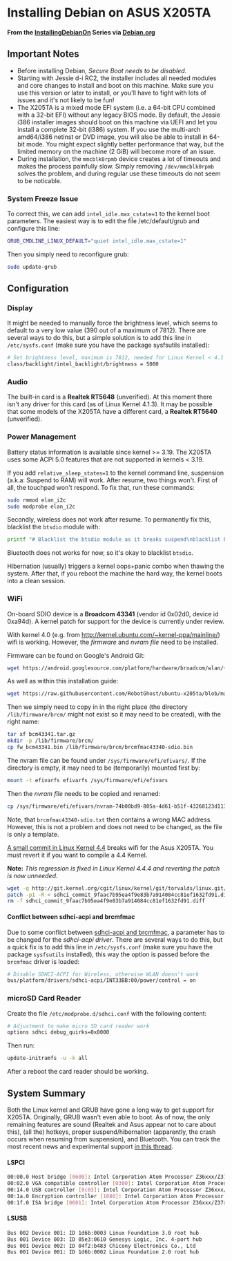 # Installing Debian on ASUS X205TA
#### From the [InstallingDebianOn](https://wiki.debian.org/InstallingDebianOn/Asus/X205TA) Series via [Debian.org](https://debian.org/)
Important Notes
---
* Before installing Debian, *Secure Boot needs to be disabled*.
* Starting with Jessie d-i RC2, the installer includes all needed modules and core changes to install and boot on this machine. Make sure you use this version or later to install, or you'll have to fight with lots of issues and it's not likely to be fun!
* The X205TA is a mixed mode EFI system (i.e. a 64-bit CPU combined with a 32-bit EFI) without any legacy BIOS mode. By default, the Jessie i386 installer images should boot on this machine via UEFI and let you install a complete 32-bit (i386) system. If you use the multi-arch amd64/i386 netinst or DVD image, you will also be able to install in 64-bit mode. You might expect slightly better performance that way, but the limited memory on the machine (2 GiB) will become more of an issue.
* During installation, the `mmcblk0rpmb` device creates a lot of timeouts and makes the process painfully slow. Simply removing `/dev/mmcblk0rpmb` solves the problem, and during regular use these timeouts do not seem to be noticable.

### System Freeze Issue
To correct this, we can add `intel_idle.max_cstate=1` to the kernel boot parameters. The easiest way is to edit the file /etc/default/grub and configure this line:
```bash
GRUB_CMDLINE_LINUX_DEFAULT="quiet intel_idle.max_cstate=1"
```
Then you simply need to reconfigure grub:
```bash
sudo update-grub
```
Configuration
---
### Display
It might be needed to manually force the brightness level, which seems to default to a very low value (390 out of a maximum of 7812). There are several ways to do this, but a simple solution is to add this line in `/etc/sysfs.conf` (make sure you have the package sysfsutils installed):
```bash
# Set brightness level, maximum is 7812, needed for Linux Kernel < 4.1
class/backlight/intel_backlight/brightness = 5000  
```

### Audio
The built-in card is a **Realtek RT5648** (unverified). At this moment there isn't any driver for this card (as of Linux Kernel 4.1.3). It may be possible that some models of the X205TA have a different card, a **Realtek RT5640** (unverified).

### Power Management
Battery status information is available since kernel >= 3.19. The X205TA uses some ACPI 5.0 features that are not supported in kernels < 3.19. 

If you add `relative_sleep_states=1` to the kernel command line, suspension (a.k.a: Suspend to RAM) will work. After resume, two things won't. First of all, the touchpad won't respond. To fix that, run these commands:
```bash
sudo rmmod elan_i2c
sudo modprobe elan_i2c
```
Secondly, wireless does not work after resume. To permanently fix this, blacklist the `btsdio` module with:
```bash
printf "# Blacklist the btsdio module as it breaks suspend\nblacklist btsdio\n" | sudo tee /etc/modprobe.d/btsdio-blacklist.conf
```
Bluetooth does not works for now, so it's okay to blacklist `btsdio`.

Hibernation (usually) triggers a kernel oops+panic combo when thawing the system. After that, if you reboot the machine the hard way, the kernel boots into a clean session.

### WiFi
On-board SDIO device is a **Broadcom 43341** (vendor id 0x02d0, device id 0xa94d). A kernel patch for support for the device is currently under review.

With kernel 4.0 (e.g. from http://kernel.ubuntu.com/~kernel-ppa/mainline/) wifi is working. However, the *firmware* and *nvram file* need to be installed.

Firmware can be found on Google's Android Git:
```bash
wget https://android.googlesource.com/platform/hardware/broadcom/wlan/+archive/master/bcmdhd/firmware/bcm43341.tar.gz
```
As well as within this installation guide:
```bash
wget https://raw.githubusercontent.com/RobotGhost/ubuntu-x205ta/blob/master/files/wlan-master-bcmdhd-firmware-bcm43341.tar.gz
```
Then we simply need to copy in in the right place (the directory `/lib/firmware/brcm/` might not exist so it may need to be created), with the right name:
```bash
tar xf bcm43341.tar.gz
mkdir -p /lib/firmware/brcm/
cp fw_bcm43341.bin /lib/firmware/brcm/brcmfmac43340-sdio.bin
```
The nvram file can be found under `/sys/firmware/efi/efivars/`. If the directory is empty, it may need to be (temporarily) mounted first by:
```bash
mount -t efivarfs efivarfs /sys/firmware/efi/efivars
```
Then the *nvram file* needs to be copied and renamed:
```bash
cp /sys/firmware/efi/efivars/nvram-74b00bd9-805a-4d61-b51f-43268123d113 /lib/firmware/brcm/brcmfmac43340-sdio.txt
```
Note, that `brcmfmac43340-sdio.txt` then contains a wrong MAC address. However, this is not a problem and does not need to be changed, as the file is only a template.

[A small commit in Linux Kernel 4.4](http://git.kernel.org/cgit/linux/kernel/git/torvalds/linux.git/commit/?id=9faac7b95ea4f9e83b7a914084cc81ef1632fd91) breaks wifi for the Asus X205TA. You must revert it if you want to compile a 4.4 Kernel. 

**Note:** *This regression is fixed in Linux Kernel 4.4.4 and reverting the patch is now unneeded.*
```bash
wget -q http://git.kernel.org/cgit/linux/kernel/git/torvalds/linux.git/rawdiff/drivers/mmc/host/sdhci.c?id=9faac7b95ea4f9e83b7a914084cc81ef1632fd91 -O sdhci_commit_9faac7b95ea4f9e83b7a914084cc81ef1632fd91.diff
patch -p1 -R < sdhci_commit_9faac7b95ea4f9e83b7a914084cc81ef1632fd91.diff
rm -f sdhci_commit_9faac7b95ea4f9e83b7a914084cc81ef1632fd91.diff
```
#### Conflict between sdhci-acpi and brcmfmac
Due to some conflict between [sdhci-acpi and brcmfmac](https://bugzilla.kernel.org/show_bug.cgi?id=88061), a parameter has to be changed for the *sdhci-acpi driver*. There are several ways to do this, but a quick fix is to add this line in `/etc/sysfs.conf` (make sure you have the package `sysfsutils` installed), this way the option is passed before the `brcmfmac` driver is loaded:
```bash
# Disable SDHCI-ACPI for Wireless, otherwise WLAN doesn't work
bus/platform/drivers/sdhci-acpi/INT33BB:00/power/control = on
```

### microSD Card Reader
Create the file `/etc/modprobe.d/sdhci.conf` with the following content:
```bash
# Adjustment to make micro SD card reader work
options sdhci debug_quirks=0x8000
```
Then run:
```bash
update-initramfs -u -k all
```
After a reboot the card reader should be working.

System Summary
---
Both the Linux kernel and GRUB have gone a long way to get support for X205TA. Originally, GRUB wasn't even able to boot. As of now, the only remaining features are sound (Realtek and Asus appear not to care about this), (all the) hotkeys, proper suspend/hibernation (apparently, the crash occurs when resuming from suspension), and Bluetooth. You can track the most recent news and experimental support [in this thread](http://ubuntuforums.org/showthread.php?t=2254322).

#### LSPCI
```bash
00:00.0 Host bridge [0600]: Intel Corporation Atom Processor Z36xxx/Z37xxx Series SoC Transaction Register [8086:0f00] (rev 0f)
00:02.0 VGA compatible controller [0300]: Intel Corporation Atom Processor Z36xxx/Z37xxx Series Graphics & Display [8086:0f31] (rev 0f)
00:14.0 USB controller [0c03]: Intel Corporation Atom Processor Z36xxx/Z37xxx Series USB xHCI [8086:0f35] (rev 0f)
00:1a.0 Encryption controller [1080]: Intel Corporation Atom Processor Z36xxx/Z37xxx Series Trusted Execution Engine [8086:0f18] (rev 0f)
00:1f.0 ISA bridge [0601]: Intel Corporation Atom Processor Z36xxx/Z37xxx Series Power Control Unit [8086:0f1c] (rev 0f)
```

#### LSUSB
```bash
Bus 002 Device 001: ID 1d6b:0003 Linux Foundation 3.0 root hub
Bus 001 Device 003: ID 05e3:0610 Genesys Logic, Inc. 4-port hub
Bus 001 Device 002: ID 04f2:b483 Chicony Electronics Co., Ltd 
Bus 001 Device 001: ID 1d6b:0002 Linux Foundation 2.0 root hub
```
